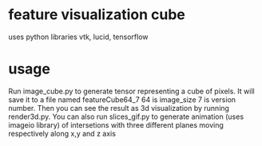 # feature visualization cube
uses python libraries vtk, lucid, tensorflow

# usage
Run image_cube.py to generate tensor representing a cube of pixels. It will save it to a file named featureCube64_7 64 is image_size 7 is version number.
Then you can see the result as 3d visualization by running render3d.py.
You can also run slices_gif.py to generate animation (uses imageio library) of intersetions with three different planes moving respectively along x,y and z axis
